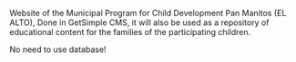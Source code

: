 Website of the Municipal Program for Child Development Pan Manitos (EL ALTO),
Done in GetSimple CMS, it will also be used as a repository of educational content for the families of the participating children.

No need to use database!
